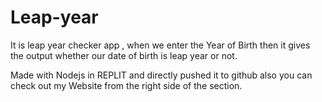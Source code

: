 # Leap-year

It is leap year checker app , when we enter the Year of Birth then it gives the output whether our date of birth 
is leap year or not.

Made with Nodejs in REPLIT and directly pushed it to github also you can check out my Website from the right side of the section.
